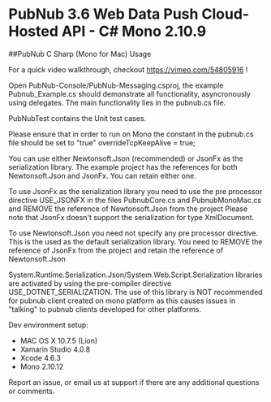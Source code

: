 # PubNub 3.6 Web Data Push Cloud-Hosted API - C# Mono 2.10.9 
##PubNub C Sharp (Mono for Mac) Usage

For a quick video walkthrough, checkout https://vimeo.com/54805916 !

Open PubNub-Console/PubNub-Messaging.csproj, the example Pubnub_Example.cs should demonstrate all functionality, asyncronously using delegates. The main functionality lies in the pubnub.cs file.

PubNubTest contains the Unit test cases.

Please ensure that in order to run on Mono the constant in the pubnub.cs file should be set to "true"
overrideTcpKeepAlive = true;

You can use either Newtonsoft.Json (recommended) or JsonFx as the serialization library. The example project has the references for both Newtonsoft.Json and JsonFx. You can retain either one.

To use JsonFx as the serialization library you need to use the pre processor directive USE_JSONFX in the files PubnubCore.cs and PubnubMonoMac.cs and REMOVE the reference of Newtonsoft.Json from the project
Please note that JsonFx doesn't support the serialization for type XmlDocument.

To use Newtonsoft.Json you need not specify any pre processor directive. This is the used as the default serialization library. You need to REMOVE the reference of JsonFx from the project and retain the reference of Newtonsoft.Json

System.Runtime.Serialization.Json/System.Web.Script.Serialization libraries are activated by using the pre-compiler directive USE_DOTNET_SERIALIZATION. The use of this library is NOT recommended for pubnub client created on mono platform as this causes issues in "talking" to pubnub clients developed for other platforms.

Dev environment setup:
- MAC OS X 10.7.5 (Lion)
- Xamarin Studio 4.0.8
- Xcode 4.6.3
- Mono 2.10.12 

Report an issue, or email us at support if there are any additional questions or comments.


